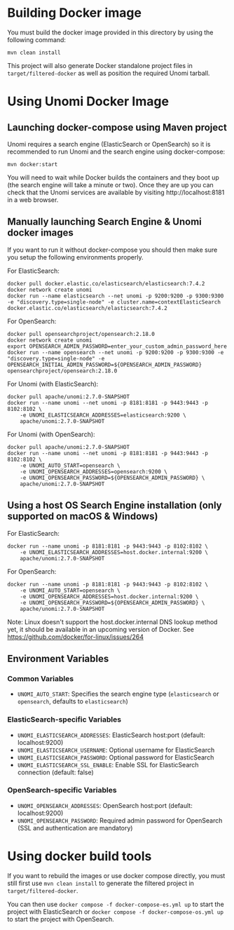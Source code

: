 <!--
  ~ Licensed to the Apache Software Foundation (ASF) under one or more
  ~ contributor license agreements.  See the NOTICE file distributed with
  ~ this work for additional information regarding copyright ownership.
  ~ The ASF licenses this file to You under the Apache License, Version 2.0
  ~ (the "License"); you may not use this file except in compliance with
  ~ the License.  You may obtain a copy of the License at
  ~
  ~      http://www.apache.org/licenses/LICENSE-2.0
  ~
  ~ Unless required by applicable law or agreed to in writing, software
  ~ distributed under the License is distributed on an "AS IS" BASIS,
  ~ WITHOUT WARRANTIES OR CONDITIONS OF ANY KIND, either express or implied.
  ~ See the License for the specific language governing permissions and
  ~ limitations under the License.
  -->
  
# Building Docker image

You must build the docker image provided in this directory by using the following command:

```
mvn clean install
```

This project will also generate Docker standalone project files in `target/filtered-docker` as well as position the
required Unomi tarball.

# Using Unomi Docker Image

## Launching docker-compose using Maven project

Unomi requires a search engine (ElasticSearch or OpenSearch) so it is recommended to run Unomi and the search engine using docker-compose:

```
mvn docker:start
```

You will need to wait while Docker builds the containers and they boot up (the search engine will take a minute or two). Once they are 
up you can check that the Unomi services are available by visiting http://localhost:8181 in a web browser.

## Manually launching Search Engine & Unomi docker images

If you want to run it without docker-compose you should then make sure you setup the following environments properly.

For ElasticSearch:

    docker pull docker.elastic.co/elasticsearch/elasticsearch:7.4.2
    docker network create unomi
    docker run --name elasticsearch --net unomi -p 9200:9200 -p 9300:9300 -e "discovery.type=single-node" -e cluster.name=contextElasticSearch docker.elastic.co/elasticsearch/elasticsearch:7.4.2

For OpenSearch:

    docker pull opensearchproject/opensearch:2.18.0
    docker network create unomi
    export OPENSEARCH_ADMIN_PASSWORD=enter_your_custom_admin_password_here
    docker run --name opensearch --net unomi -p 9200:9200 -p 9300:9300 -e "discovery.type=single-node" -e OPENSEARCH_INITIAL_ADMIN_PASSWORD=${OPENSEARCH_ADMIN_PASSWORD} opensearchproject/opensearch:2.18.0
    
For Unomi (with ElasticSearch):

    docker pull apache/unomi:2.7.0-SNAPSHOT
    docker run --name unomi --net unomi -p 8181:8181 -p 9443:9443 -p 8102:8102 \
        -e UNOMI_ELASTICSEARCH_ADDRESSES=elasticsearch:9200 \
        apache/unomi:2.7.0-SNAPSHOT

For Unomi (with OpenSearch):

    docker pull apache/unomi:2.7.0-SNAPSHOT
    docker run --name unomi --net unomi -p 8181:8181 -p 9443:9443 -p 8102:8102 \
        -e UNOMI_AUTO_START=opensearch \
        -e UNOMI_OPENSEARCH_ADDRESSES=opensearch:9200 \
        -e UNOMI_OPENSEARCH_PASSWORD=${OPENSEARCH_ADMIN_PASSWORD} \
        apache/unomi:2.7.0-SNAPSHOT

## Using a host OS Search Engine installation (only supported on macOS & Windows)

For ElasticSearch:

    docker run --name unomi -p 8181:8181 -p 9443:9443 -p 8102:8102 \
        -e UNOMI_ELASTICSEARCH_ADDRESSES=host.docker.internal:9200 \
        apache/unomi:2.7.0-SNAPSHOT

For OpenSearch:

    docker run --name unomi -p 8181:8181 -p 9443:9443 -p 8102:8102 \
        -e UNOMI_AUTO_START=opensearch \
        -e UNOMI_OPENSEARCH_ADDRESSES=host.docker.internal:9200 \
        -e UNOMI_OPENSEARCH_PASSWORD=${OPENSEARCH_ADMIN_PASSWORD} \
        apache/unomi:2.7.0-SNAPSHOT

Note: Linux doesn't support the host.docker.internal DNS lookup method yet, it should be available in an upcoming version of Docker. See https://github.com/docker/for-linux/issues/264

## Environment Variables

### Common Variables
- `UNOMI_AUTO_START`: Specifies the search engine type (`elasticsearch` or `opensearch`, defaults to `elasticsearch`)

### ElasticSearch-specific Variables
- `UNOMI_ELASTICSEARCH_ADDRESSES`: ElasticSearch host:port (default: localhost:9200)
- `UNOMI_ELASTICSEARCH_USERNAME`: Optional username for ElasticSearch
- `UNOMI_ELASTICSEARCH_PASSWORD`: Optional password for ElasticSearch
- `UNOMI_ELASTICSEARCH_SSL_ENABLE`: Enable SSL for ElasticSearch connection (default: false)

### OpenSearch-specific Variables
- `UNOMI_OPENSEARCH_ADDRESSES`: OpenSearch host:port (default: localhost:9200)
- `UNOMI_OPENSEARCH_PASSWORD`: Required admin password for OpenSearch (SSL and authentication are mandatory)

# Using docker build tools

If you want to rebuild the images or use docker compose directly, you must still first use `mvn clean install` to generate
the filtered project in `target/filtered-docker`.

You can then use `docker compose -f docker-compose-es.yml up` to start the project with ElasticSearch or `docker compose -f docker-compose-os.yml up` to start the project with OpenSearch.

